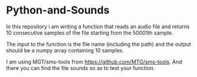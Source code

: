 # Python-and-Sounds

In this repository i am writing a function that reads an audio file and returns 10 consecutive samples of the file starting from the 50001th sample.

The input to the function is the file name (including the path) and the output should be a numpy array 
containing 10 samples.

I am using MGT/sms-tools from https://github.com/MTG/sms-tools. And there you can find the file sounds so as to test your function.

